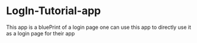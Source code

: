 # LogIn-Tutorial-app
This app is a bluePrint of a login page
one can use this app to directly use it as a login page for their app
